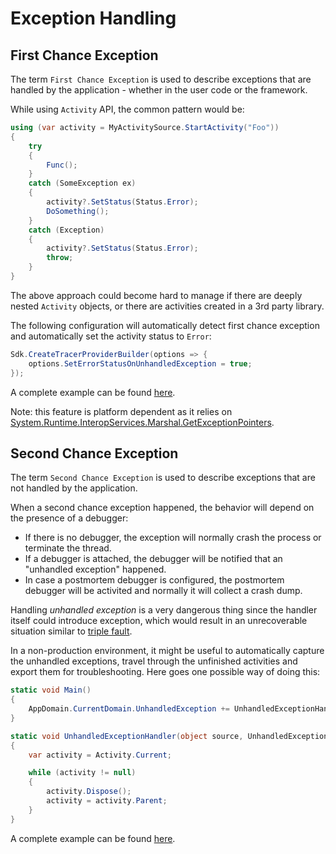 # Exception Handling

## First Chance Exception

The term `First Chance Exception` is used to describe exceptions that are
handled by the application - whether in the user code or the framework.

While using `Activity` API, the common pattern would be:

```csharp
using (var activity = MyActivitySource.StartActivity("Foo"))
{
    try
    {
        Func();
    }
    catch (SomeException ex)
    {
        activity?.SetStatus(Status.Error);
        DoSomething();
    }
    catch (Exception)
    {
        activity?.SetStatus(Status.Error);
        throw;
    }
}
```

The above approach could become hard to manage if there are deeply nested
`Activity` objects, or there are activities created in a 3rd party library.

The following configuration will automatically detect first chance exception and
automatically set the activity status to `Error`:

```csharp
Sdk.CreateTracerProviderBuilder(options => {
    options.SetErrorStatusOnUnhandledException = true;
});
```

A complete example can be found [here](./Program.cs).

Note: this feature is platform dependent as it relies on
[System.Runtime.InteropServices.Marshal.GetExceptionPointers](https://docs.microsoft.com/dotnet/api/system.runtime.interopservices.marshal.getexceptionpointers).

## Second Chance Exception

The term `Second Chance Exception` is used to describe exceptions that are not
handled by the application.

When a second chance exception happened, the behavior will depend on the
presence of a debugger:

* If there is no debugger, the exception will normally crash the process or
  terminate the thread.
* If a debugger is attached, the debugger will be notified that an "unhandled
  exception" happened.
* In case a postmortem debugger is configured, the postmortem debugger will be
  activited and normally it will collect a crash dump.

Handling _unhandled exception_ is a very dangerous thing since the handler
itself could introduce exception, which would result in an unrecoverable
situation similar to [triple fault](https://en.wikipedia.org/wiki/Triple_fault).

In a non-production environment, it might be useful to automatically capture the
unhandled exceptions, travel through the unfinished activities and export them
for troubleshooting. Here goes one possible way of doing this:

<!-- markdownlint-disable MD013 -->
```csharp
static void Main()
{
    AppDomain.CurrentDomain.UnhandledException += UnhandledExceptionHandler;
}

static void UnhandledExceptionHandler(object source, UnhandledExceptionEventArgs args)
{
    var activity = Activity.Current;

    while (activity != null)
    {
        activity.Dispose();
        activity = activity.Parent;
    }
}
```
<!-- markdownlint-enable MD013 -->

A complete example can be found [here](./Program.cs).
